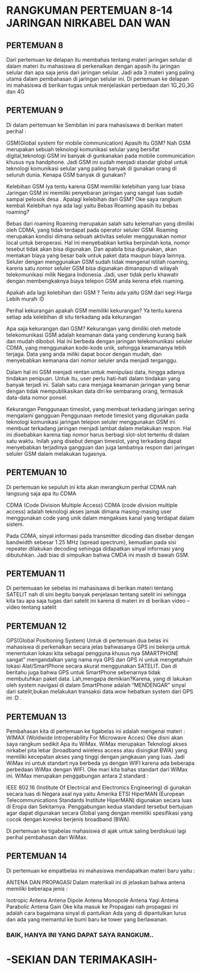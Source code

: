 # RANGKUMAN PERTEMUAN 8-14 JARINGAN NIRKABEL DAN WAN

## PERTEMUAN 8
Dari pertemuan ke delapan itu membahas tentang materi jaringan selular di dalam materi itu mahasiswa di perkenalkan dengan apasih itu jaringan selular dan apa saja jenis dari jaringan selular. Jadi ada 3 materi yang paling utama dalam pembahasan di jaringan selular ini. Di pertemuan ke delapan ini mahasiswa di berikan tugas untuk menjelaskan perbedaan dari
1G,2G,3G dan 4G 

## PERTEMUAN 9
Di dalam pertemuan ke Sembilan ini para mahasisawa di berikan materi perihal :

GSM(Global system for mobile communication)
Apasih itu GSM? Nah GSM merupakan sebuah teknologi komunikasi selular yang bersifat digital,teknologi GSM ini banyak di gunkanakan pada mobile communication khusus nya handphone. Jadi GSM ini sudah menjadi standar global untuk teknologi komunikasi selular yang paling banyak di gunakan orang di seluruh dunia. Kenapa GSM banyak di gunakan?

Kelebihan GSM
Iya tentu karena GSM memiliki kelebihan yang luar biasa Jaringan GSM ini memiliki penyebaran jaringan yang sangat luas sudah sampai pelosok desa . Apalagi kelebihan dari GSM? Oke saya rangkum kembali Kelebihan nya ada lagi yaitu Bebas Roaming apasih itu bebas roaming?

Bebas dari roaming
Roaming merupakan salah satu kelemahan yang dimiliki oleh CDMA, yang tidak terdapat pada operator seluler GSM. Roaming merupakan kondisi dimana sebuah aktivitas seluler menggunakan nomor local untuk beroperasi. Hal ini menyebabkan ketika berpindah kota, nomor tesebut tidak akan bisa digunakan. Dan apabila bisa digunakan, akan memakan biaya yang besar baik untuk paket data maupun biaya lainnya. Seluler dengan menggunakan GSM sudah tidak mengenal istilah roaming, karena satu nomor seluler GSM bisa digunakan dimanapun di wilayah telekomunikasi milik Negara Indonesia. Jadi, user tidak perlu khawatir dengan membengkaknya biaya telepon GSM anda kerena efek roaming.

Apakah ada lagi kelebihan dari GSM ? Tentu ada yaitu GSM dari segi Harga Lebih murah :D

Perihal kekurangan apakah GSM memiliki kekurangan? Ya tentu karena setiap ada kelebihan di situ terkadang ada kekurangan

Apa saja kekurangan dari GSM?
Kekurangan yang dimiliki oleh metode telekomunikasi GSM adalah keamanan data yang cenderung kurang baik dan mudah dibobol. Hal ini berbeda dengan jaringan telekomunikasi seluler CDMA, yang menggunakan kode-kode unik, sehingga keamananya lebih terjaga. Data yang anda miliki dapat bocor dengan mudah, dan menyebabkan kemanana dari nomor seluler anda menjadi terganggu.

Dalam hal ini GSM menjadi rentan untuk menipulasi data, hingga adanya tindakan penipuan. Untuk itu, user perlu hati-hati dalam tindakan yang banyak terjadi ini. Salah satu cara menjaga keamanan jaringan yang benar dengan tidak mempublikasikan data diri ke sembarang orang, termasuk data-data nomor ponsel.

Kekurangan Penggunaan timeslot, yang membuat terkadang jaringan sering mengalami gangguan Penggunaan metode timeslot yang digunakan pada teknologi komunikasi jaringan telepon seluler menggunakan GSM ini membuat terkadang jaringan menjadi lambat dalam melakukan respon. Hal ini disebabkan karena tiap nomor harus berbagi slot-slot tertentu di dalam satu waktu. Inilah yang disebut dengan timeslot, yang terkadang dapat menyebabkan terjadinya gangguan dan juga lambatnya respon dari jaringan seluler GSM dalam melakukan tugasnya.

## PERTEMUAN 10
Di pertemuan ke sepuluh ini kita akan merangkum perihal CDMA nah langsung saja apa itu CDMA

CDMA (Code Division Multiple Access)
CDMA (code division multiple access) adalah teknologi akses jamak dimana masing-masing user menggunakan code yang unik dalam mengakses kanal yang terdapat dalam sistem.

Pada CDMA, sinyal informasi pada transmitter dicoding dan disebar dengan bandwidth sebesar 1.25 MHz (spread spectrum), kemudian pada sisi repeater dilakukan decoding sehingga didapatkan sinyal informasi yang dibutuhkan. Jadi bias di simpulkan bahwa CMDA ini masih di bawah GSM.

## PERTEMUAN 11
Di pertemuaan ke sebelas ini mahasisawa di berikan materi tentang SATELIT nah di sini begitu banyak penjelasan tentang satelit ini sehingga kita tau apa saja tugas dari satelit ini karena di materi ini di berikan video – video tentang satelit 

## PERTEMUAN 12
GPS(Global Positioning System) Untuk di pertemuan dua belas ini mahasiswa di perkenalkan secara jelas bahwasanya GPS ini bekerja untuk menentukan lokasi kita sebagai pengguna khusus nya SMARTPHONE sangat” mengandalkan yang nama nya GPS dan GPS ni untuk mengetahuin lokasi Alat/SmartPhone secara akurat menggunakan SATELIT. Dan di beritahu juga bahwa GPS untuk SmartPhone sebenarnya tidak membutuhkan paket data. Lah,mengapa demikian?Karena, yang di lakukan oleh system navigasi di dalam SmartPhone adalah “MENDENGAR” sinyal dari satelit,bukan melakukan transaksi data.wow hebatkan system dari GPS ini :D .

## PERTEMUAN 13
Pembahasan kita di pertemuan ke tigabelas ini adalah mengenai materi : WIMAX (Woldwide Introperability For Microwave Acces) Oke disni akan saya rangkum sedikit Apa itu WiMax. WiMax merupakan Teknologi akses nirkabel pita lebar (broadband wireless access atau disingkat BWA) yang memiliki kecepatan akses yang tinggi dengan jangkauan yang luas. Jadi WiMax ini untuk standart nya berbeda ya dengan WIFI karena ada beberapa perbedaan WiMax dengan WIFI. Oke mari kita bahas standart dari WiMax ini. WiMax merupakan penggabungan antara 2 standard :

IEEE 802.16 (Institute Of Electrical and Electronics Engineering) di gunakan secara luas di Negara asal nya yaitu Amerika
ETSI HiperMAN (European Telecommunications Standards Institute HiperMAN) digunakan secara luas di Eropa dan Sekitarnya. Penggabungan kedua standard tersebut bertujuan agar dapat digunakan secara Global yang dengan memiliki spesifikasi yang cocok dengan koneksi berjenis broadband (BWA).

Di pertemuan ke tigabelas mahasiswa di ajak untuk saling berdiskusi lagi perihal pembahasan dari WiMax.

## PERTEMUAN 14
Di pertemuan ke empatbelas ini mahasiswa mendapatkan materi baru yaitu :

ANTENA DAN PROPAGASI
Dalam materikali ini di jelaskan bahwa antena memiliki beberapa jenis :

Isotropic Antena
Antena Dipole
Antena Monopole
Antena Yagi
Antena Parabolic
Antena Gain
Oke kita masuk ke Propagasi nah propagasi ini adalah cara bagaimana sinyal di pantulkan Ada yang di dipantulkan lurus dan ada yang memantul ke bumi baru ke tower yang berlawanan.

### BAIK, HANYA INI YANG DAPAT SAYA RANGKUM..

# -SEKIAN DAN TERIMAKASIH-

